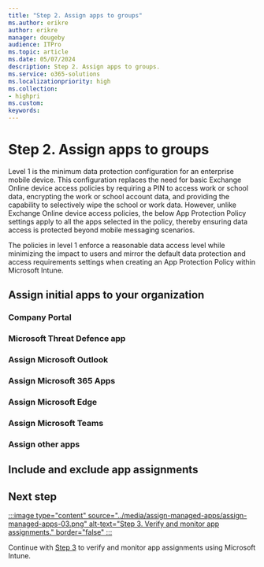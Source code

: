 ```yaml
---
title: "Step 2. Assign apps to groups"
ms.author: erikre
author: erikre
manager: dougeby
audience: ITPro
ms.topic: article
ms.date: 05/07/2024
description: Step 2. Assign apps to groups.
ms.service: o365-solutions
ms.localizationpriority: high
ms.collection:
- highpri
ms.custom:
keywords:
---
```


# Step 2. Assign apps to groups

Level 1 is the minimum data protection configuration for an enterprise mobile device. This configuration replaces the need for basic Exchange Online device access policies by requiring a PIN to access work or school data, encrypting the work or school account data, and providing the capability to selectively wipe the school or work data. However, unlike Exchange Online device access policies, the below App Protection Policy settings apply to all the apps selected in the policy, thereby ensuring data access is protected beyond mobile messaging scenarios.

The policies in level 1 enforce a reasonable data access level while minimizing the impact to users and mirror the default data protection and access requirements settings when creating an App Protection Policy within Microsoft Intune.

## Assign initial apps to your organization

### Company Portal

### Microsoft Threat Defence app

### Assign Microsoft Outlook

### Assign Microsoft 365 Apps

### Assign Microsoft Edge

### Assign Microsoft Teams

### Assign other apps

## Include and exclude app assignments




## Next step

[:::image type="content" source="../media/assign-managed-apps/assign-managed-apps-03.png" alt-text="Step 3. Verify and monitor app assignments." border="false" :::](apps-assign-step-3.md)

Continue with [Step 3](apps-assign-step-3.md) to verify and monitor app assignments using Microsoft Intune.